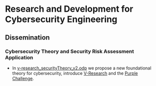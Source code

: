 # Research and Development for Cybersecurity Engineering
## Dissemination 

### Cybersecurity Theory and Security Risk Assessment Application
* In [v-research_securityTheory_v2.odp](./v-research_securityTheory_v2.odp) we
propose a new foundational theory for cybersecurity, 
introduce [V-Research](http://v-research.it) and the [Purple Challenge](link-to-challenge).
